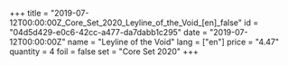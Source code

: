 +++
title = "2019-07-12T00:00:00Z_Core_Set_2020_Leyline_of_the_Void_[en]_false"
id = "04d5d429-e0c6-42cc-a477-da7dabb1c295"
date = "2019-07-12T00:00:00Z"
name = "Leyline of the Void"
lang = ["en"]
price = "4.47"
quantity = 4
foil = false
set = "Core Set 2020"
+++
